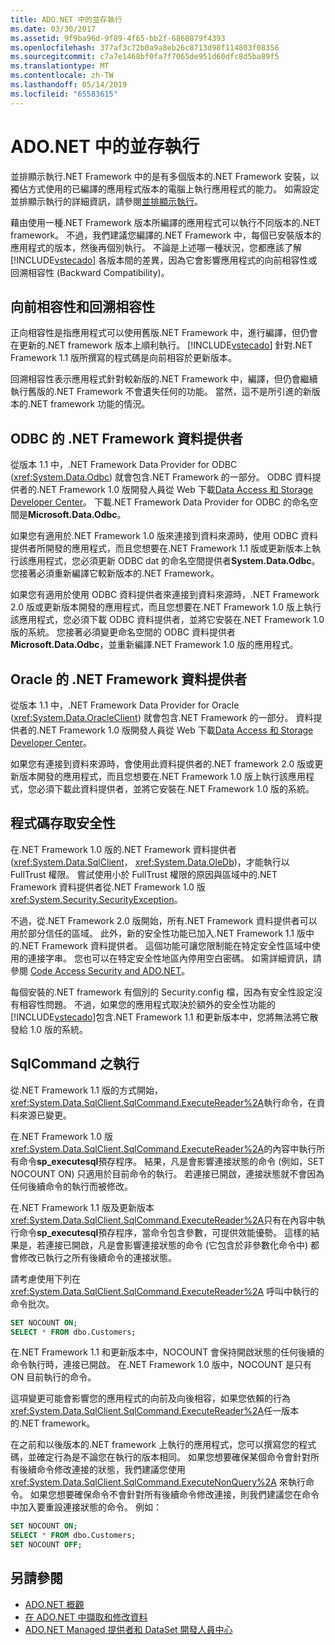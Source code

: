 ```yaml
---
title: ADO.NET 中的並存執行
ms.date: 03/30/2017
ms.assetid: 9f9ba96d-9f89-4f65-bb2f-6860879f4393
ms.openlocfilehash: 377af3c72b0a9a8eb26c8713d98f114803f08356
ms.sourcegitcommit: c7a7e1468bf0fa7f7065de951d60dfc8d5ba89f5
ms.translationtype: MT
ms.contentlocale: zh-TW
ms.lasthandoff: 05/14/2019
ms.locfileid: "65583615"
---
```

# <a name="side-by-side-execution-in-adonet"></a>ADO.NET 中的並存執行
並排顯示執行.NET Framework 中的是有多個版本的.NET Framework 安裝，以獨佔方式使用的已編譯的應用程式版本的電腦上執行應用程式的能力。 如需設定並排顯示執行的詳細資訊，請參閱[並排顯示執行](../../../../docs/framework/deployment/side-by-side-execution.md)。  
  
 藉由使用一種.NET Framework 版本所編譯的應用程式可以執行不同版本的.NET framework。 不過，我們建議您編譯的.NET Framework 中，每個已安裝版本的應用程式的版本，然後再個別執行。 不論是上述哪一種狀況，您都應該了解 [!INCLUDE[vstecado](../../../../includes/vstecado-md.md)] 各版本間的差異，因為它會影響應用程式的向前相容性或回溯相容性 (Backward Compatibility)。  
  
## <a name="forward-compatibility-and-backward-compatibility"></a>向前相容性和回溯相容性  
 正向相容性是指應用程式可以使用舊版.NET Framework 中，進行編譯，但仍會在更新的.NET framework 版本上順利執行。 [!INCLUDE[vstecado](../../../../includes/vstecado-md.md)] 針對.NET Framework 1.1 版所撰寫的程式碼是向前相容於更新版本。  
  
 回溯相容性表示應用程式針對較新版的.NET Framework 中，編譯，但仍會繼續執行舊版的.NET Framework 不會遺失任何的功能。 當然，這不是所引進的新版本的.NET framework 功能的情況。  
  
## <a name="the-net-framework-data-provider-for-odbc"></a>ODBC 的 .NET Framework 資料提供者  
 從版本 1.1 中，.NET Framework Data Provider for ODBC (<xref:System.Data.Odbc>) 就會包含.NET Framework 的一部分。 ODBC 資料提供者的.NET Framework 1.0 版開發人員從 Web 下載[Data Access 和 Storage Developer Center](https://go.microsoft.com/fwlink/?linkid=4173)。 下載.NET Framework Data Provider for ODBC 的命名空間是**Microsoft.Data.Odbc**。  
  
 如果您有適用於.NET Framework 1.0 版來連接到資料來源時，使用 ODBC 資料提供者所開發的應用程式，而且您想要在.NET Framework 1.1 版或更新版本上執行該應用程式，您必須更新 ODBC dat 的命名空間提供者**System.Data.Odbc**。 您接著必須重新編譯它較新版本的.NET Framework。  
  
 如果您有適用於使用 ODBC 資料提供者來連接到資料來源時，.NET Framework 2.0 版或更新版本開發的應用程式，而且您想要在.NET Framework 1.0 版上執行該應用程式，您必須下載 ODBC 資料提供者，並將它安裝在.NET Framework 1.0 版的系統。 您接著必須變更命名空間的 ODBC 資料提供者**Microsoft.Data.Odbc**，並重新編譯.NET Framework 1.0 版的應用程式。  
  
## <a name="the-net-framework-data-provider-for-oracle"></a>Oracle 的 .NET Framework 資料提供者  
 從版本 1.1 中，.NET Framework Data Provider for Oracle (<xref:System.Data.OracleClient>) 就會包含.NET Framework 的一部分。 資料提供者的.NET Framework 1.0 版開發人員從 Web 下載[Data Access 和 Storage Developer Center](https://go.microsoft.com/fwlink/?linkid=4173)。  
  
 如果您有連接到資料來源時，會使用此資料提供者的.NET framework 2.0 版或更新版本開發的應用程式，而且您想要在.NET Framework 1.0 版上執行該應用程式，您必須下載此資料提供者，並將它安裝在.NET Framework 1.0 版的系統。  
  
## <a name="code-access-security"></a>程式碼存取安全性  
 在.NET Framework 1.0 版的.NET Framework 資料提供者 (<xref:System.Data.SqlClient>， <xref:System.Data.OleDb>)，才能執行以 FullTrust 權限。 嘗試使用小於 FullTrust 權限的原因與區域中的.NET Framework 資料提供者從.NET Framework 1.0 版<xref:System.Security.SecurityException>。  
  
 不過，從.NET Framework 2.0 版開始，所有.NET Framework 資料提供者可以用於部分信任的區域。 此外，新的安全性功能已加入.NET Framework 1.1 版中的.NET Framework 資料提供者。 這個功能可讓您限制能在特定安全性區域中使用的連接字串。 您也可以在特定安全性地區內停用空白密碼。 如需詳細資訊，請參閱 [Code Access Security and ADO.NET](../../../../docs/framework/data/adonet/code-access-security.md)。  
  
 每個安裝的.NET framework 有個別的 Security.config 檔，因為有安全性設定沒有相容性問題。 不過，如果您的應用程式取決於額外的安全性功能的[!INCLUDE[vstecado](../../../../includes/vstecado-md.md)]包含.NET Framework 1.1 和更新版本中，您將無法將它散發給 1.0 版的系統。  
  
## <a name="sqlcommand-execution"></a>SqlCommand 之執行  
 從.NET Framework 1.1 版的方式開始，<xref:System.Data.SqlClient.SqlCommand.ExecuteReader%2A>執行命令，在資料來源已變更。  
  
 在.NET Framework 1.0 版<xref:System.Data.SqlClient.SqlCommand.ExecuteReader%2A>的內容中執行所有命令**sp_executesql**預存程序。 結果，凡是會影響連接狀態的命令 (例如，SET NOCOUNT ON) 只適用於目前命令的執行。 若連接已開啟，連接狀態就不會因為任何後續命令的執行而被修改。  
  
 在.NET Framework 1.1 版及更新版本<xref:System.Data.SqlClient.SqlCommand.ExecuteReader%2A>只有在內容中執行命令**sp_executesql**預存程序，當命令包含參數，可提供效能優勢。 這樣的結果是，若連接已開啟，凡是會影響連接狀態的命令 (它包含於非參數化命令中) 都會修改已執行之所有後續命令的連接狀態。  
  
 請考慮使用下列在 <xref:System.Data.SqlClient.SqlCommand.ExecuteReader%2A> 呼叫中執行的命令批次。  
  
```sql
SET NOCOUNT ON;  
SELECT * FROM dbo.Customers;  
```  
  
 在.NET Framework 1.1 和更新版本中，NOCOUNT 會保持開啟狀態的任何後續的命令執行時，連接已開啟。 在.NET Framework 1.0 版中，NOCOUNT 是只有 ON 目前執行的命令。  
  
 這項變更可能會影響您的應用程式的向前及向後相容，如果您依賴的行為<xref:System.Data.SqlClient.SqlCommand.ExecuteReader%2A>任一版本的.NET framework。  
  
 在之前和以後版本的.NET framework 上執行的應用程式，您可以撰寫您的程式碼，並確定行為是不論您在執行的版本相同。 如果您想要確保某個命令會針對所有後續命令修改連接的狀態，我們建議您使用 <xref:System.Data.SqlClient.SqlCommand.ExecuteNonQuery%2A> 來執行命令。 如果您想要確保命令不會針對所有後續命令修改連接，則我們建議您在命令中加入要重設連接狀態的命令。 例如：  
  
```sql
SET NOCOUNT ON;  
SELECT * FROM dbo.Customers;  
SET NOCOUNT OFF;  
```  
  
## <a name="see-also"></a>另請參閱

- [ADO.NET 概觀](../../../../docs/framework/data/adonet/ado-net-overview.md)
- [在 ADO.NET 中擷取和修改資料](../../../../docs/framework/data/adonet/retrieving-and-modifying-data.md)
- [ADO.NET Managed 提供者和 DataSet 開發人員中心](https://go.microsoft.com/fwlink/?LinkId=217917)
